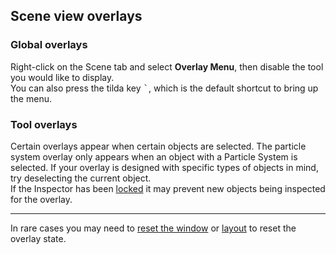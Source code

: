 ## Scene view overlays
### Global overlays
Right-click on the Scene tab and select **Overlay Menu**, then disable the tool you would like to display.  
You can also press the tilda key <kbd>`</kbd>, which is the default shortcut to bring up the menu.

### Tool overlays
Certain overlays appear when certain objects are selected. The particle system overlay only appears when an object with a Particle System is selected. If your overlay is designed with specific types of objects in mind, try deselecting the current object.  
If the Inspector has been [locked](https://docs.unity3d.com/Manual/InspectorOptions.html) it may prevent new objects being inspected for the overlay.

---
In rare cases you may need to [reset the window](../../Interface/Windows/Resetting%20Windows.md) or [layout](../../Interface/Windows/Resetting%20Layout.md) to reset the overlay state.